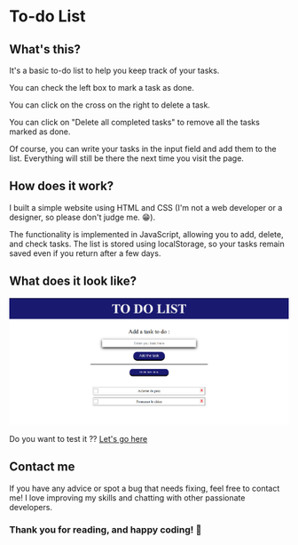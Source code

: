 # To-do List

## What's this?

It's a basic to-do list to help you keep track of your tasks.

You can check the left box to mark a task as done.

You can click on the cross on the right to delete a task.

You can click on "Delete all completed tasks" to remove all the tasks marked as done.

Of course, you can write your tasks in the input field and add them to the list.
Everything will still be there the next time you visit the page.

## How does it work?

I built a simple website using HTML and CSS (I'm not a web developer or a designer, so please don't judge me. 😁).

The functionality is implemented in JavaScript, allowing you to add, delete, and check tasks. The list is stored using localStorage, so your tasks remain saved even if you return after a few days.

## What does it look like?

![Screen of the site](assets/printScreen-site.png)

Do you want to test it ??
[Let's go here](https://patoucheh.github.io/to-do-list/)

## Contact me

If you have any advice or spot a bug that needs fixing, feel free to contact me!
I love improving my skills and chatting with other passionate developers.

### Thank you for reading, and happy coding! 🚀
